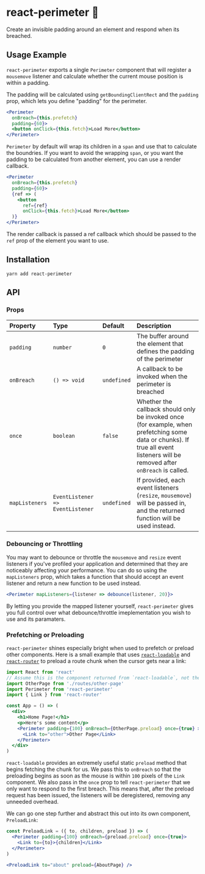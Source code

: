 # react-perimeter 🚧

Create an invisible padding around an element and respond when its breached.


## Usage Example

`react-perimeter` exports a single `Perimeter` component that will register a `mousemove` listener and calculate whether the current mouse position is within a padding.

The padding will be calculated using `getBoundingClientRect` and the `padding` prop, which lets you define "padding" for the perimeter.

```jsx
<Perimeter
  onBreach={this.prefetch}
  padding={60}>
  <button onClick={this.fetch}>Load More</button>
</Perimeter>
```

`Perimeter` by default will wrap its children in a `span` and use that to calculate the boundries. If you want to avoid the wrapping `span`, or you want the padding to be calculated from another element, you can use a render callback.

```jsx
<Perimeter
  onBreach={this.prefetch}
  padding={60}>
  {ref => (
    <button
      ref={ref}
      onClick={this.fetch}>Load More</button>
  )}
</Perimeter>
```
The render callback is passed a ref callback which should be passed to the `ref` prop of the element you want to use.

## Installation

```
yarn add react-perimeter
```


## API

### Props

Property  	| 	Type		|	Default		|	  Description
:-----------------------|:-----------------------------|:--------------|:--------------------------------
`padding` |   `number` | `0` | The buffer around the element that defines the padding of the perimeter
`onBreach` | `() => void` | `undefined` | A callback to be invoked when the perimeter is breached
`once` | `boolean` | `false` | Whether the callback should only be invoked once (for example, when prefetching some data or chunks). If true all event listeners will be removed after `onBreach` is called.
`mapListeners` | `EventListener => EventListener` | `undefined` | If provided, each event listeners (`resize`, `mousemove`) will be passed in, and the returned function will be used instead.

### Debouncing or Throttling

You may want to debounce or throttle the `mousemove` and `resize` event listeners if you've profiled your application and determined that they are noticeably affecting your performance. You can do so using the `mapListeners` prop, which takes a function that should accept an event listener and return a new function to be used instead.

```jsx
<Perimeter mapListeners={listener => debounce(listener, 20)}>
```

By letting you provide the mapped listener yourself, `react-perimeter` gives you full control over what debounce/throttle imeplementation you wish to use and its paramaters.


### Prefetching or Preloading

`react-perimeter` shines especially bright when used to prefetch or preload other components. Here is a small example that uses [`react-loadable`](https://github.com/thejameskyle/react-loadable) and [`react-router`](https://github.com/ReactTraining/react-router) to preload a route chunk when the cursor gets near a link:

```jsx
import React from 'react'
// Assume this is the component returned from `react-loadable`, not the page itself
import OtherPage from './routes/other-page'
import Perimeter from 'react-perimeter'
import { Link } from 'react-router'

const App = () => (
  <div>
    <h1>Home Page!</h1>
    <p>Here's some content</p>
    <Perimeter padding={100} onBreach={OtherPage.preload} once={true} >
      <Link to="other">Other Page</Link>
    </Perimeter>
  </div>
)

```

`react-loadable` provides an extremely useful static `preload` method that begins fetching the chunk for us. We pass this to `onBreach` so that
the preloading begins as soon as the mouse is within `100` pixels of the `Link` component. We also pass in the `once` prop to tell `react-perimeter`
that we only want to respond to the first breach. This means that, after the preload request has been issued, the listeners will be deregistered, removing any unneeded overhead.

We can go one step further and abstract this out into its own component, `PreloadLink`:

```jsx
const PreloadLink = ({ to, children, preload }) => (
  <Perimeter padding={100} onBreach={preload.preload} once={true}>
    <Link to={to}>{children}</Link>
  </Perimeter>
)
```

```jsx
<PreloadLink to="about" preload={AboutPage} />
```
